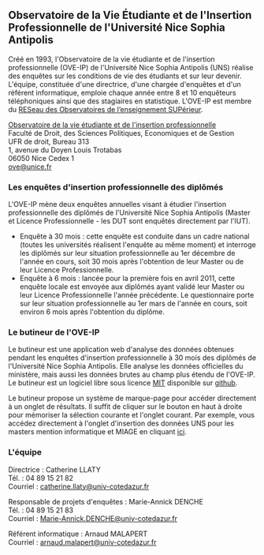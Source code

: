 ## Observatoire de la Vie Étudiante et de l'Insertion Professionnelle de l'Université Nice Sophia Antipolis ##

Créé en 1993, l'Observatoire de la vie étudiante et de l'insertion professionnelle (OVE-IP) de l'Université Nice Sophia Antipolis (UNS) réalise des enquêtes sur les conditions de vie des étudiants et sur leur devenir.
L'équipe, constituée d'une directrice, d'une chargée d'enquêtes et d'un référent informatique, emploie chaque année entre 8 et 10 enquêteurs téléphoniques ainsi que des stagiaires en statistique.
L'OVE-IP est membre du [RESeau des Observatoires de l’enseignement SUPérieur](http://www.resosup.fr/). 

[Observatoire de la vie étudiante et de l'insertion professionnelle](http://unice.fr/ove)  
Faculté de Droit, des Sciences Politiques, Economiques et de Gestion  
UFR de droit, Bureau 313  
1, avenue du Doyen Louis Trotabas  
06050 Nice Cedex 1  
ove@unice.fr  

### Les enquêtes d'insertion professionnelle des diplômés ###

L'OVE-IP mène deux enquêtes annuelles visant à étudier l'insertion professionnelle des diplômés de l'Université Nice Sophia Antipolis (Master et Licence Professionnelle - les DUT sont enquêtés directement par l'IUT).
* Enquête à 30 mois : cette enquête est conduite dans un cadre national (toutes les universités réalisent l'enquête au même moment) et interroge les diplômés sur leur situation professionnelle au 1er décembre de l'année en cours, soit 30 mois après l'obtention de leur Master ou de leur Licence Professionnelle.
* Enquête à 6 mois : lancée pour la première fois en avril 2011, cette enquête locale est envoyée aux diplômés ayant validé leur Master ou leur Licence Professionnelle l'année précédente. Le questionnaire porte sur leur situation professionnelle au 1er mars de l'année en cours, soit environ 6 mois après l'obtention du diplôme.

### Le butineur de l'OVE-IP ###

Le butineur est une application web d'analyse des données obtenues pendant les enquêtes d'insertion professionnelle à 30 mois des diplômés de l'Université Nice Sophia Antipolis.
Elle analyse les données officielles du ministère, mais aussi les données brutes au champ plus étendu de l'OVE-IP.  
Le butineur est un logiciel libre sous licence [MIT](https://opensource.org/licenses/MIT) disponible sur [github](https://github.com/arnaud-m/butineur).

Le butineur propose un système de marque-page pour accéder directement à un onglet de résultats.
Il suffit de cliquer sur le bouton en haut à droite pour mémoriser la sélection courante et l'onglet courant.
Par exemple, vous accédez directement à l'onglet d'insertion des données UNS pour les masters mention informatique et MIAGE en cliquant <a href="http://butineur-ove.unice.fr/?_inputs_&annee=%5B%222012%22%2C%222013%22%2C%222014%22%2C%222015%22%5D&diplome=%5B%22INFORMATIQUE%22%2C%22METHODES%20INFORMATIQUES%20APPLIQUEES%20A%20LA%20GESTION%20DES%20ENTREPRISES%20(MIAGE)%22%5D&grade=%5B%22LP%22%2C%22Master%22%5D&licence-annee=%222014%22&licence-domaine=%22ALL.DOM%22&master-annee=%222014%22&master-domaine=%22ALL.DOM%22&minTabSetPanel=%22minHomePanel%22&navPage=%22rawTabPanel%22&rawTabSetPanel=%22rawInsPanel%22&sexe=%5B%22Femme%22%2C%22Homme%22%5D">ici</a>.

### L'équipe ###

Directrice : Catherine LLATY  
Tél. : 04 89 15 21 82  
Courriel : catherine.llaty@univ-cotedazur.fr

Responsable de projets d'enquêtes : Marie-Annick DENCHE  
Tél. : 04 89 15 21 83  
Courriel : Marie-Annick.DENCHE@univ-cotedazur.fr

Référent informatique : Arnaud MALAPERT  
Courriel : arnaud.malapert@univ-cotedazur.fr




